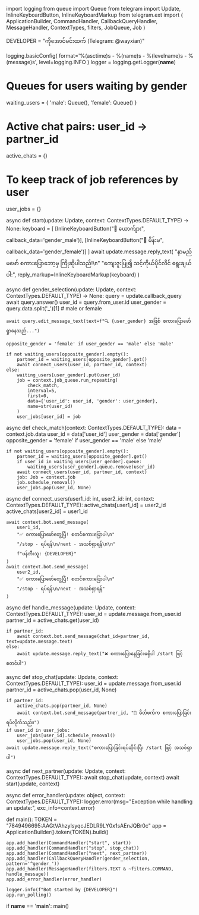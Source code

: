 import logging
from queue import Queue
from telegram import Update, InlineKeyboardButton, InlineKeyboardMarkup
from telegram.ext import (
    ApplicationBuilder,
    CommandHandler,
    CallbackQueryHandler,
    MessageHandler,
    ContextTypes,
    filters,
    JobQueue,
    Job
)

DEVELOPER = "ကိုအောင်မင်းထက် (Telegram: @wayxian)"

logging.basicConfig(
    format='%(asctime)s - %(name)s - %(levelname)s - %(message)s',
    level=logging.INFO
)
logger = logging.getLogger(__name__)

# Queues for users waiting by gender
waiting_users = {
    'male': Queue(),
    'female': Queue()
}

# Active chat pairs: user_id -> partner_id
active_chats = {}

# To keep track of job references by user
user_jobs = {}

async def start(update: Update, context: ContextTypes.DEFAULT_TYPE) -> None:
    keyboard = [
        [InlineKeyboardButton("👨 ယောက်ျား", callback_data='gender_male')],
        [InlineKeyboardButton("👩 မိန်းမ", callback_data='gender_female')]
    ]
    await update.message.reply_text(
        "နာမည်မဖော် စကားပြောဘော့မှ ကြိုဆိုပါသည်!\n"
        "ကျေးဇူးပြု၍ သင့်ကိုယ်ပိုင်လိင် ရွေးချယ်ပါ:",
        reply_markup=InlineKeyboardMarkup(keyboard)
    )

async def gender_selection(update: Update, context: ContextTypes.DEFAULT_TYPE) -> None:
    query = update.callback_query
    await query.answer()
    user_id = query.from_user.id
    user_gender = query.data.split('_')[1]  # male or female

    await query.edit_message_text(text=f"🔍 {user_gender} အဖြစ် စကားပြောဖော် ရှာနေသည်...")

    opposite_gender = 'female' if user_gender == 'male' else 'male'

    if not waiting_users[opposite_gender].empty():
        partner_id = waiting_users[opposite_gender].get()
        await connect_users(user_id, partner_id, context)
    else:
        waiting_users[user_gender].put(user_id)
        job = context.job_queue.run_repeating(
            check_match,
            interval=5,
            first=0,
            data={'user_id': user_id, 'gender': user_gender},
            name=str(user_id)
        )
        user_jobs[user_id] = job

async def check_match(context: ContextTypes.DEFAULT_TYPE):
    data = context.job.data
    user_id = data['user_id']
    user_gender = data['gender']
    opposite_gender = 'female' if user_gender == 'male' else 'male'

    if not waiting_users[opposite_gender].empty():
        partner_id = waiting_users[opposite_gender].get()
        if user_id in waiting_users[user_gender].queue:
            waiting_users[user_gender].queue.remove(user_id)
        await connect_users(user_id, partner_id, context)
        job: Job = context.job
        job.schedule_removal()
        user_jobs.pop(user_id, None)

async def connect_users(user1_id: int, user2_id: int, context: ContextTypes.DEFAULT_TYPE):
    active_chats[user1_id] = user2_id
    active_chats[user2_id] = user1_id

    await context.bot.send_message(
        user1_id,
        "✅ စကားပြောဖော်တွေ့ပြီ! စတင်စကားပြောပါ\n"
        "/stop - ရပ်ရန်\n/next - အသစ်ရှာရန်\n\n"
        f"ဖန်တီးသူ: {DEVELOPER}"
    )
    await context.bot.send_message(
        user2_id,
        "✅ စကားပြောဖော်တွေ့ပြီ! စတင်စကားပြောပါ\n"
        "/stop - ရပ်ရန်\n/next - အသစ်ရှာရန်"
    )

async def handle_message(update: Update, context: ContextTypes.DEFAULT_TYPE):
    user_id = update.message.from_user.id
    partner_id = active_chats.get(user_id)

    if partner_id:
        await context.bot.send_message(chat_id=partner_id, text=update.message.text)
    else:
        await update.message.reply_text("❌ စကားပြောနေခြင်းမရှိပါ /start ဖြင့်စတင်ပါ")

async def stop_chat(update: Update, context: ContextTypes.DEFAULT_TYPE):
    user_id = update.message.from_user.id
    partner_id = active_chats.pop(user_id, None)

    if partner_id:
        active_chats.pop(partner_id, None)
        await context.bot.send_message(partner_id, "🚫 မိတ်ဖက်က စကားပြောခြင်း ရပ်လိုက်သည်။")
    if user_id in user_jobs:
        user_jobs[user_id].schedule_removal()
        user_jobs.pop(user_id, None)
    await update.message.reply_text("စကားပြောခြင်းရပ်ဆိုင်းပြီး /start ဖြင့် အသစ်ရှာပါ")

async def next_partner(update: Update, context: ContextTypes.DEFAULT_TYPE):
    await stop_chat(update, context)
    await start(update, context)

async def error_handler(update: object, context: ContextTypes.DEFAULT_TYPE):
    logger.error(msg="Exception while handling an update:", exc_info=context.error)

def main():
    TOKEN = "7849496695:AAGtVAhzylsyqcJEDLR9LY0x1sAEnJQBr0c"
    app = ApplicationBuilder().token(TOKEN).build()

    app.add_handler(CommandHandler("start", start))
    app.add_handler(CommandHandler("stop", stop_chat))
    app.add_handler(CommandHandler("next", next_partner))
    app.add_handler(CallbackQueryHandler(gender_selection, pattern='^gender_'))
    app.add_handler(MessageHandler(filters.TEXT & ~filters.COMMAND, handle_message))
    app.add_error_handler(error_handler)

    logger.info(f"Bot started by {DEVELOPER}")
    app.run_polling()

if __name__ == '__main__':
    main()
